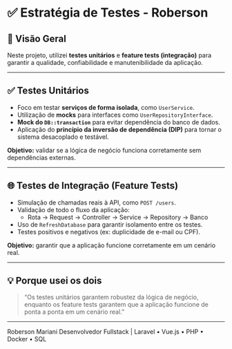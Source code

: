 # ✅ Estratégia de Testes - Roberson

## 🎯 Visão Geral

Neste projeto, utilizei **testes unitários** e **feature tests (integração)** para garantir a qualidade, confiabilidade e manutenibilidade da aplicação.

---

## ✅ Testes Unitários

- Foco em testar **serviços de forma isolada**, como `UserService`.
- Utilização de **mocks** para interfaces como `UserRepositoryInterface`.
- **Mock do `DB::transaction`** para evitar dependência do banco de dados.
- Aplicação do **princípio da inversão de dependência (DIP)** para tornar o sistema desacoplado e testável.

**Objetivo:** validar se a lógica de negócio funciona corretamente sem dependências externas.

---

## 🌐 Testes de Integração (Feature Tests)

- Simulação de chamadas reais à API, como `POST /users`.
- Validação de todo o fluxo da aplicação:
  - Rota → Request → Controller → Service → Repository → Banco
- Uso de `RefreshDatabase` para garantir isolamento entre os testes.
- Testes positivos e negativos (ex: duplicidade de e-mail ou CPF).

**Objetivo:** garantir que a aplicação funcione corretamente em um cenário real.

---

## 💡 Porque usei os dois

> “Os testes unitários garantem robustez da lógica de negócio, enquanto os feature tests garantem que a aplicação funcione de ponta a ponta em um cenário real.”

---

Roberson Mariani
Desenvolvedor Fullstack | Laravel • Vue.js • PHP • Docker • SQL
